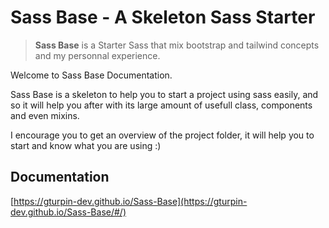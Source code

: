 # Sass Base - A Skeleton Sass Starter

> **Sass Base** is a Starter Sass that mix bootstrap and tailwind concepts and my personnal experience.

Welcome to Sass Base Documentation.

Sass Base is a skeleton to help you to start a project using sass easily, and so it will help you after with its large amount of usefull class, components and even mixins.

I encourage you to get an overview of the project folder, it will help you to start and know what you are using :)

## Documentation

[https://gturpin-dev.github.io/Sass-Base](https://gturpin-dev.github.io/Sass-Base/#/)
